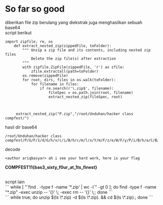 # So far so good

diberikan file zip berulang yang diekstrak juga menghasilkan sebuah base64 <br>
script berikut <br>

```
import zipfile, re, os
    def extract_nested_zip(zippedFile, toFolder):
        """ Unzip a zip file and its contents, including nested zip files
            Delete the zip file(s) after extraction
        """
        with zipfile.ZipFile(zippedFile, 'r') as zfile:
            zfile.extractall(path=toFolder)
        os.remove(zippedFile)
        for root, dirs, files in os.walk(toFolder):
            for filename in files:
                if re.search(r'\.zip$', filename):
                    fileSpec = os.path.join(root, filename)
                    extract_nested_zip(fileSpec, root)

    

     extract_nested_zip("P.zip","/root/Unduhan/hacker class compfest/")

```
hasil dir base64<br>
```
/root/Unduhan/hacker class compfest/P/G/F/1/d/G/h/v/c/i/B/h/c/m/l/x/Y/m/F/z/e/W/F/y/P/i/B/h/a/C/B/p/I/H/N/l/Z/S/B/5/b/3/V/y/I/G/h/h/c/m/Q/g/d/2/9/y/a/y/w/g/a/G/V/y/Z/S/B/p/c/y/B/5/b/3/V/y/I/G/Z/s/Y/W/c/g/Q/0/9/N/U/E/Z/F/U/1/Q/x/M/X/t/i/Y/X/M/z/X/3/N/p/e/H/R/5/X/2/Y/w/d/X/J/f/Y/X/R/f/M/X/R/z/X/2/Z/p/b/m/V/z/d/H/0/= 
```
decode <br>
```
<author ariqbasyar> ah i see your hard work, here is your flag 
``` 
**COMPFEST11{bas3_sixty_f0ur_at_1ts_finest}**

<br>
script lain<br>
``` while [ "`find . -type f -name '*.zip' | wc -l`" -gt 0 ]; do find -type f -name "*.zip" -exec unzip -- '{}' \; -exec rm -- '{}' \;; done
 ```
 <br>
 ``` while true; do unzip $(ls \*.zip) -d $(ls \*.zip). && cd $(ls \*.zip).; done
 ```
